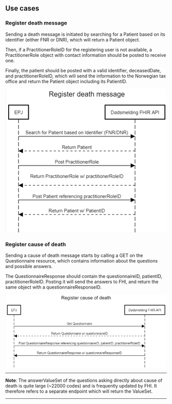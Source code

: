 ## Use cases

### Register death message
Sending a death message is initiated by searching for a Patient based on its identifier (either FNR or DNR), which will return a Patient object. 

Then, if a PractitionerRoleID for the registering user is not available, a PractitionerRole object with contact information should be posted to receive one.

Finally, the patient should be posted with a valid identifier, deceasedDate, and practitionerRoleID, which will send the information to the Norwegian tax office and return the Patient object including its PatientID.

![](../Pictures/register_death_message_sequence_diagram.png "Sequence diagram of registering a death message")

### Register cause of death
Sending a cause of death message starts by calling a GET on the Questionnaire resource, which contains information about the questions and possible answers. 

The QuestionnaireResponse should contain the questionnaireID, patientID, practitionerRoleID. Posting it will send the answers to FHI, and return the same object with a questionnaireResponseID.

![](../Pictures/register_cause_of_death_sequence_diagram.png "Sequence diagram of registering a cause of death message")


***
**Note**: The answerValueSet of the questions asking directly about cause of death is quite large (~22000 codes) and is frequently updated by FHI. It therefore refers to a separate endpoint which will return the ValueSet. 

***
